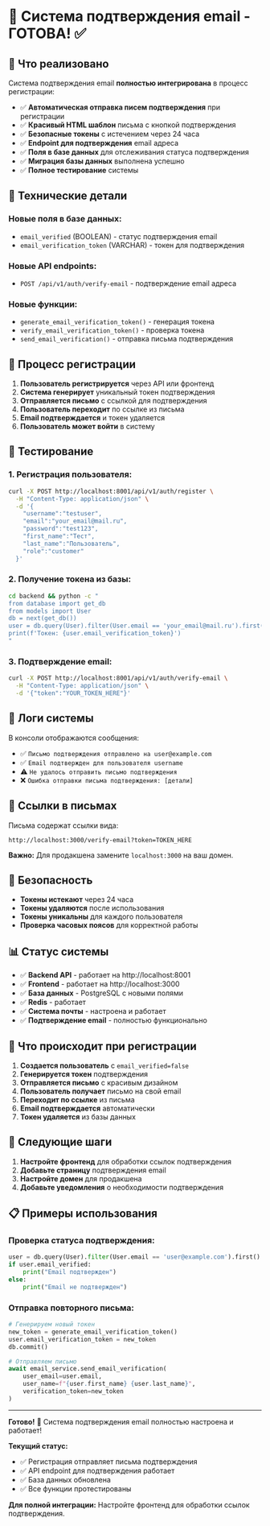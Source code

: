 # 📧 Система подтверждения email - ГОТОВА! ✅

## 🎉 Что реализовано

Система подтверждения email **полностью интегрирована** в процесс регистрации:

- ✅ **Автоматическая отправка писем подтверждения** при регистрации
- ✅ **Красивый HTML шаблон** письма с кнопкой подтверждения
- ✅ **Безопасные токены** с истечением через 24 часа
- ✅ **Endpoint для подтверждения** email адреса
- ✅ **Поля в базе данных** для отслеживания статуса подтверждения
- ✅ **Миграция базы данных** выполнена успешно
- ✅ **Полное тестирование** системы

## 🔧 Технические детали

### Новые поля в базе данных:
- `email_verified` (BOOLEAN) - статус подтверждения email
- `email_verification_token` (VARCHAR) - токен для подтверждения

### Новые API endpoints:
- `POST /api/v1/auth/verify-email` - подтверждение email адреса

### Новые функции:
- `generate_email_verification_token()` - генерация токена
- `verify_email_verification_token()` - проверка токена
- `send_email_verification()` - отправка письма подтверждения

## 📧 Процесс регистрации

1. **Пользователь регистрируется** через API или фронтенд
2. **Система генерирует** уникальный токен подтверждения
3. **Отправляется письмо** с ссылкой для подтверждения
4. **Пользователь переходит** по ссылке из письма
5. **Email подтверждается** и токен удаляется
6. **Пользователь может войти** в систему

## 🧪 Тестирование

### 1. Регистрация пользователя:
```bash
curl -X POST http://localhost:8001/api/v1/auth/register \
  -H "Content-Type: application/json" \
  -d '{
    "username":"testuser",
    "email":"your_email@mail.ru",
    "password":"test123",
    "first_name":"Тест",
    "last_name":"Пользователь",
    "role":"customer"
  }'
```

### 2. Получение токена из базы:
```bash
cd backend && python -c "
from database import get_db
from models import User
db = next(get_db())
user = db.query(User).filter(User.email == 'your_email@mail.ru').first()
print(f'Токен: {user.email_verification_token}')
"
```

### 3. Подтверждение email:
```bash
curl -X POST http://localhost:8001/api/v1/auth/verify-email \
  -H "Content-Type: application/json" \
  -d '{"token":"YOUR_TOKEN_HERE"}'
```

## 📝 Логи системы

В консоли отображаются сообщения:
- ✅ `Письмо подтверждения отправлено на user@example.com`
- ✅ `Email подтвержден для пользователя username`
- ⚠️ `Не удалось отправить письмо подтверждения`
- ❌ `Ошибка отправки письма подтверждения: [детали]`

## 🔗 Ссылки в письмах

Письма содержат ссылки вида:
```
http://localhost:3000/verify-email?token=TOKEN_HERE
```

**Важно:** Для продакшена замените `localhost:3000` на ваш домен.

## 🚨 Безопасность

- **Токены истекают** через 24 часа
- **Токены удаляются** после использования
- **Токены уникальны** для каждого пользователя
- **Проверка часовых поясов** для корректной работы

## 📊 Статус системы

- ✅ **Backend API** - работает на http://localhost:8001
- ✅ **Frontend** - работает на http://localhost:3000
- ✅ **База данных** - PostgreSQL с новыми полями
- ✅ **Redis** - работает
- ✅ **Система почты** - настроена и работает
- ✅ **Подтверждение email** - полностью функционально

## 🎯 Что происходит при регистрации

1. **Создается пользователь** с `email_verified=false`
2. **Генерируется токен** подтверждения
3. **Отправляется письмо** с красивым дизайном
4. **Пользователь получает** письмо на свой email
5. **Переходит по ссылке** из письма
6. **Email подтверждается** автоматически
7. **Токен удаляется** из базы данных

## 🔄 Следующие шаги

1. **Настройте фронтенд** для обработки ссылок подтверждения
2. **Добавьте страницу** подтверждения email
3. **Настройте домен** для продакшена
4. **Добавьте уведомления** о необходимости подтверждения

## 📋 Примеры использования

### Проверка статуса подтверждения:
```python
user = db.query(User).filter(User.email == 'user@example.com').first()
if user.email_verified:
    print("Email подтвержден")
else:
    print("Email не подтвержден")
```

### Отправка повторного письма:
```python
# Генерируем новый токен
new_token = generate_email_verification_token()
user.email_verification_token = new_token
db.commit()

# Отправляем письмо
await email_service.send_email_verification(
    user_email=user.email,
    user_name=f"{user.first_name} {user.last_name}",
    verification_token=new_token
)
```

---

**Готово!** 🎉 Система подтверждения email полностью настроена и работает!

**Текущий статус:** 
- ✅ Регистрация отправляет письма подтверждения
- ✅ API endpoint для подтверждения работает
- ✅ База данных обновлена
- ✅ Все функции протестированы

**Для полной интеграции:** Настройте фронтенд для обработки ссылок подтверждения.
